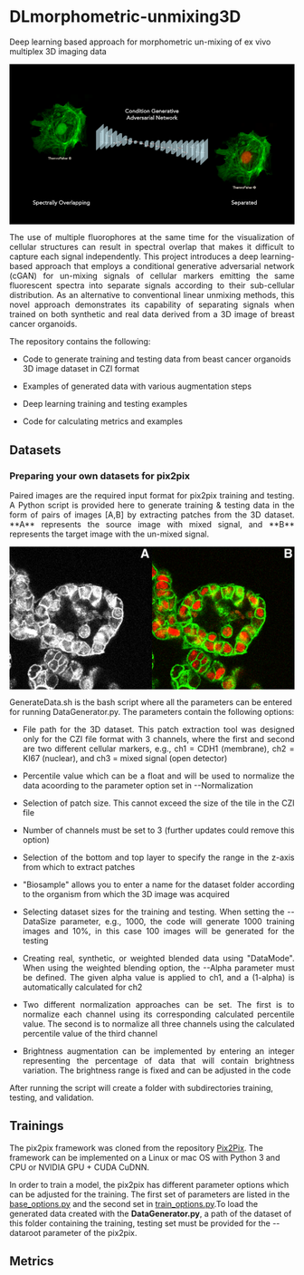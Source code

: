 # DLmorphometric-unmixing3D
Deep learning based approach for morphometric un-mixing of ex vivo multiplex 3D imaging data


<img src='imgs/img1.png' align="center" width=512>
<p align="justify">
The use of multiple fluorophores at the same time for the visualization of cellular structures can result in spectral overlap that makes it difficult to capture each signal independently. This project introduces a deep learning-based approach that employs a conditional generative adversarial network (cGAN) for un-mixing signals of cellular markers emitting the same fluorescent spectra into separate signals according to their sub-cellular distribution. As an alternative to conventional linear unmixing methods, this novel approach demonstrates its capability of separating signals when trained on both synthetic and real data derived from a 3D image of breast cancer organoids.

The repository contains the following:

- Code to generate training and testing data from beast cancer organoids 3D image dataset in CZI format

- Examples of generated data with various augmentation steps

- Deep learning training and testing examples 

- Code for calculating metrics and examples
</p>

## Datasets

### Preparing your own datasets for pix2pix
<p align="justify">
Paired images are the required input format for pix2pix training and testing. A Python script is provided here to generate training & testing data in the form of pairs of images [A,B] by extracting patches from the 3D dataset. **A** represents the source image with mixed signal, and **B** represents the target image with the un-mixed signal.</p>

<img src='imgs/img2.png' align="center" width=512>


GenerateData.sh is the bash script where all the parameters can be entered for running DataGenerator.py. The parameters contain the following options: 

- <p align="justify">File path for the 3D dataset. This patch extraction tool was designed only for the CZI file format with 3 channels, where the first and second are two different cellular markers, e.g., ch1 = CDH1 (membrane), ch2 = KI67 (nuclear), and ch3 = mixed signal (open detector)</p> 
- <p align="justify">Percentile value which can be a float and will be used to normalize the data acoording to the parameter option set in --Normalization</p>
- <p align="justify">Selection of patch size. This cannot exceed the size of the tile in the CZI file</p>
- <p align="justify">Number of channels must be set to 3 (further updates could remove this option)</p> 
- <p align="justify">Selection of the bottom and top layer to specify the range in the z-axis from which to extract patches</p>
- <p align="justify">"Biosample" allows you to enter a name for the dataset folder according to the organism from which the 3D image was acquired</p>
- <p align="justify">Selecting dataset sizes for the training and testing. When setting the --DataSize parameter, e.g., 1000, the code will generate 1000 training images and 10%, in this case 100 images will be generated for the testing</p>
- <p align="justify">Creating real, synthetic, or weighted blended data using "DataMode". When using the weighted blending option, the --Alpha parameter must be defined. The given alpha value is applied to ch1, and a (1-alpha) is automatically calculated for ch2</p>
- <p align="justify">Two different normalization approaches can be set. The first is to normalize each channel using its corresponding calculated percentile value. The second is to normalize all three channels using the calculated percentile value of the third channel</p>
- <p align="justify">Brightness augmentation can be implemented by entering an integer representing the percentage of data that will contain brightness variation. The brightness range is fixed and can be adjusted in the code</p>

After running the script will create a folder with subdirectories training, testing, and validation. 


## Trainings

<p align="justify">

The pix2pix framework was cloned from the repository [Pix2Pix](https://github.com/junyanz/pytorch-CycleGAN-and-pix2pix.git). The framework can be implemented on a Linux or mac OS with Python 3 and
CPU or NVIDIA GPU + CUDA CuDNN. 

In order to train a model, the pix2pix has different parameter options which can be adjusted for the training. The first set of parameters are listed in the [base_options.py](https://github.com/junyanz/pytorch-CycleGAN-and-pix2pix/blob/master/options/base_options.py) and the second set in [train_options.py](https://github.com/junyanz/pytorch-CycleGAN-and-pix2pix/blob/master/options/train_options.py).To load the generated data created with the **DataGenerator.py**, a path of the dataset of this folder containing the training, testing set must be provided for the --dataroot parameter of the pix2pix. 
</p>

## Metrics






